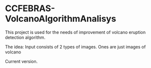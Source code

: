 # CCFEBRAS-VolcanoAlgorithmAnalisys
This project is used for the needs of improvement of volcano eruption detection algorithm.

The idea:
Input consists of 2 types of images.
Ones are just images of volcano


Current version.

